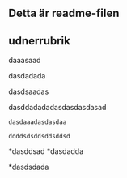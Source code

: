 Detta är readme-filen
--------------------


udnerrubrik
----------------


daaasaad

dasdadada

dasdsaadas

dasddadadadasdasdasdasad


	dasdaaadasdasdaa	
	
	ddddsdsddsddsddsd

*dasddsad
*dasdadda

*dasdsdada
